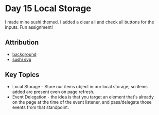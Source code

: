 # Day 15 Local Storage

I made mine sushi themed. I added a clear all and check all buttons for the inputs. Fun assignment!

## Attribution
* [background](https://images.unsplash.com/photo-1579871494447-9811cf80d66c?q=80&w=2670&auto=format&fit=crop&ixlib=rb-4.0.3&ixid=M3wxMjA3fDB8MHxwaG90by1wYWdlfHx8fGVufDB8fHx8fA%3D%3D)
* [sushi svg](https://www.svgrepo.com/svg/244462/sushi)


## Key Topics
* Local Storage - Store our items object in our local storage, so items added are present even on page refresh.
* Event Delegation - the idea is that you target an element that's already on the page at the time of the event listener, and pass/delegate those events from that standpoint. 
